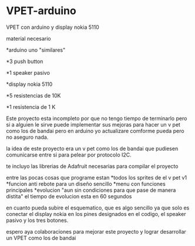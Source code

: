 # VPET-arduino
VPET  con arduino y display nokia 5110
 
 material necesario 
 
 *arduino uno "similares"
 
 *3 push button
 
 *1 speaker pasivo
 
 *display nokia 5110
 
 *5 resistencias de 10K
 
 *1 resistencia de 1 K
 

Este proyecto esta incompleto por que no tengo tiempo de terminarlo pero si a alguien le sirve 
puede implementar sus mejoras para hacer un v pet como los de bandai pero en arduino yo actualizare
comforme pueda pero no aseguro nada.

la idea de este proyecto era un v pet como los de bandai que pudiesen comunicarse entre si para pelear
por protocolo I2C.

te incluyo las librerias de Adafruit necesarias para compilar el proyecto

entre las pocas cosas que programe estan
*todos los sprites de el v pet v1
*funcion anti rebote para un diseño sencillo
*menu con funciones principales
*evolucion "aun sin condiciones para que pase de manera distita" el tiempo de evolucion esta en 60 segundos

en cuanto pueda subire el esquematico, que es algo sencillo ya que solo es conectar el display nokia en los pines designados
en el codigo, el speaker pasivo y  los tres botones.

espero aya colaboraciones para mejorar este proyecto y lograr desarrollar un VPET como los de bandai
